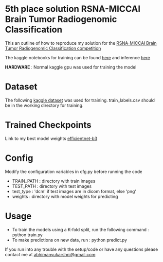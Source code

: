 # 5th place solution RSNA-MICCAI Brain Tumor Radiogenomic Classification

This an outline of how to reproduce my solution for the [RSNA-MICCAI Brain Tumor Radiogenomic Classification competition](https://www.kaggle.com/c/rsna-miccai-brain-tumor-radiogenomic-classification)

The kaggle notebooks for training can be found [here](https://www.kaggle.com/abhimanyukarshni/rsna-training/notebook) and inference [here](https://www.kaggle.com/abhimanyukarshni/rsna-inference/notebook)

**HARDWARE** : Normal kaggle gpu was used for training the model

# Dataset
The following [kaggle dataset](https://www.kaggle.com/jonathanbesomi/rsna-miccai-png) was used for training. train_labels.csv should be in the working directory for training.

# Trained Checkpoints
Link to my best model weights [efficientnet-b3](https://drive.google.com/drive/folders/1qSTjlLmP8wrGLD7-qo1hTX5koykH6N_8?usp=sharing)

# Config
Modify the configuration variables in cfg.py before running the code

* TRAIN_PATH : directory with train images
* TEST_PATH : directory with test images
* test_type : 'dcm' if test images are in dicom format, else 'png'
* weights : directory with model weights for predicting

# Usage

* To train the models using a K-fold split, run the following command : python train.py
* To make predictions on new data, run : python predict.py


If you run into any trouble with the setup/code or have any questions please contact me at abhimanyukarshni@gmail.com
